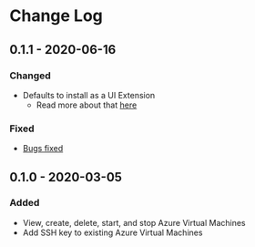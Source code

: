 # Change Log

## 0.1.1 - 2020-06-16

### Changed
- Defaults to install as a UI Extension
    - Read more about that [here](https://code.visualstudio.com/api/advanced-topics/remote-extensions)

### Fixed
- [Bugs fixed](https://github.com/microsoft/vscode-azurevirtualmachines/milestone/2?closed=1)

## 0.1.0 - 2020-03-05

### Added
- View, create, delete, start, and stop Azure Virtual Machines
- Add SSH key to existing Azure Virtual Machines
